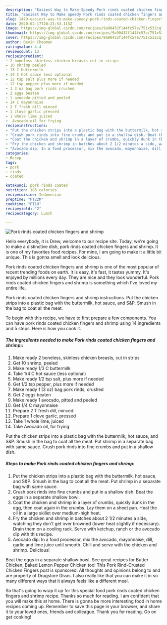 ```yaml
---
description: "Easiest Way to Make Speedy Pork rinds coated chicken fingers and shrimp"
title: "Easiest Way to Make Speedy Pork rinds coated chicken fingers and shrimp"
slug: 1479-easiest-way-to-make-speedy-pork-rinds-coated-chicken-fingers-and-shrimp
date: 2020-02-17T20:23:53.115Z
image: https://img-global.cpcdn.com/recipes/9a90432f144fc57e/751x532cq70/pork-rinds-coated-chicken-fingers-and-shrimp-recipe-main-photo.jpg
thumbnail: https://img-global.cpcdn.com/recipes/9a90432f144fc57e/751x532cq70/pork-rinds-coated-chicken-fingers-and-shrimp-recipe-main-photo.jpg
cover: https://img-global.cpcdn.com/recipes/9a90432f144fc57e/751x532cq70/pork-rinds-coated-chicken-fingers-and-shrimp-recipe-main-photo.jpg
author: Devin Chapman
ratingvalue: 4.4
reviewcount: 13
recipeingredient:
- 2 boneless skinless chicken breasts cut in strips
- 10 shrimp peeled
- 13 C buttermilk
- 14 C hot sauce less optional
- 12 tsp salt plus more if needed
- 12 tsp pepper plus more if needed
- 1 3 oz bag pork rinds crushed
- 2 eggs beaten
- 1 avocado pitted and peeled
- 14 C mayonnaise
- 2 T fresh dill minced
- 1 clove garlic pressed
- 1 whole lime juiced
-  Avocado oil for frying
recipeinstructions:
- "Put the chicken strips into a plastic bag with the buttermilk, hot sauce, and S&amp;P. Smush in the bag to coat all the meat. Put shrimp in a separate bag with same sauce."
- "Crush pork rinds into fine crumbs and put in a shallow dish. Beat the eggs in a separate shallow bowl."
- "Coat the chicken and shrimp in a layer of crumbs, quickly dunk in the egg, then coat again in the crumbs. Lay them on a sheet pan. Heat the oil in a large skillet over medium-high heat."
- "Fry the chicken and shrimp in batches about 2 1/2 minutes a side, watching they don&#39;t get over browned (lower heat slightly if necessary). Drain them on a cooling rack. Serve with ketchup, ranch or the avocado dip with this recipe."
- "Avocado dip: In a food processor, mix the avocado, mayonnaise, dill, garlic and lime juice until smooth. Chill and serve with the chicken and shrimp. Delicious!"
categories:
- Resep
tags:
- pork
- rinds
- coated

katakunci: pork rinds coated
nutrition: 183 calories
recipecuisine: Indonesian
preptime: "PT22M"
cooktime: "PT1H"
recipeyield: "2"
recipecategory: Lunch

---
```



![Pork rinds coated chicken fingers and shrimp](https://img-global.cpcdn.com/recipes/9a90432f144fc57e/751x532cq70/pork-rinds-coated-chicken-fingers-and-shrimp-recipe-main-photo.jpg)

Hello everybody, it is Drew, welcome to our recipe site. Today, we're going to make a distinctive dish, pork rinds coated chicken fingers and shrimp. It is one of my favorites food recipes. For mine, I am going to make it a little bit unique. This is gonna smell and look delicious.

Pork rinds coated chicken fingers and shrimp is one of the most popular of recent trending foods on earth. It is easy, it's fast, it tastes yummy. It's enjoyed by millions every day. They are nice and they look wonderful. Pork rinds coated chicken fingers and shrimp is something which I've loved my entire life.

Pork rinds coated chicken fingers and shrimp instructions. Put the chicken strips into a plastic bag with the buttermilk, hot sauce, and S&amp;P. Smush in the bag to coat all the meat.


To begin with this recipe, we have to first prepare a few components. You can have pork rinds coated chicken fingers and shrimp using 14 ingredients and 5 steps. Here is how you cook it.

##### The ingredients needed to make Pork rinds coated chicken fingers and shrimp::

1. Make ready 2 boneless, skinless chicken breasts, cut in strips
1. Get 10 shrimp, peeled
1. Make ready 1/3 C buttermilk
1. Take 1/4 C hot sauce (less optional)
1. Make ready 1/2 tsp salt, plus more if needed
1. Get 1/2 tsp pepper, plus more if needed
1. Make ready 1 (3 oz) bag pork rinds, crushed
1. Get 2 eggs beaten
1. Make ready 1 avocado, pitted and peeled
1. Get 1/4 C mayonnaise
1. Prepare 2 T fresh dill, minced
1. Prepare 1 clove garlic, pressed
1. Take 1 whole lime, juiced
1. Take  Avocado oil, for frying


Put the chicken strips into a plastic bag with the buttermilk, hot sauce, and S&amp;P. Smush in the bag to coat all the meat. Put shrimp in a separate bag with same sauce. Crush pork rinds into fine crumbs and put in a shallow dish. 

##### Steps to make Pork rinds coated chicken fingers and shrimp:

1. Put the chicken strips into a plastic bag with the buttermilk, hot sauce, and S&amp;P. Smush in the bag to coat all the meat. Put shrimp in a separate bag with same sauce.
1. Crush pork rinds into fine crumbs and put in a shallow dish. Beat the eggs in a separate shallow bowl.
1. Coat the chicken and shrimp in a layer of crumbs, quickly dunk in the egg, then coat again in the crumbs. Lay them on a sheet pan. Heat the oil in a large skillet over medium-high heat.
1. Fry the chicken and shrimp in batches about 2 1/2 minutes a side, watching they don&#39;t get over browned (lower heat slightly if necessary). Drain them on a cooling rack. Serve with ketchup, ranch or the avocado dip with this recipe.
1. Avocado dip: In a food processor, mix the avocado, mayonnaise, dill, garlic and lime juice until smooth. Chill and serve with the chicken and shrimp. Delicious!


Beat the eggs in a separate shallow bowl. See great recipes for Butter Chicken, Baked Lemon Pepper Chicken too! This Pork Rind-Crusted Chicken Fingers post is sponsored. All thoughts and opinions belong to and are property of Drugstore Divas. I also really like that you can make it in so many different ways that it always feels like a different meal. 

So that's going to wrap it up for this special food pork rinds coated chicken fingers and shrimp recipe. Thanks so much for reading. I am confident that you will make this at home. There is gonna be more interesting food in home recipes coming up. Remember to save this page in your browser, and share it to your loved ones, friends and colleague. Thank you for reading. Go on get cooking!
